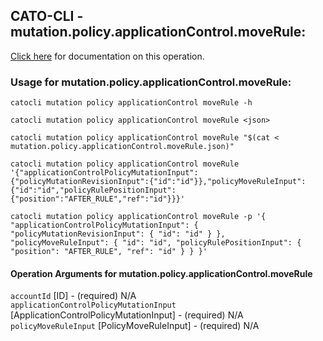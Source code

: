 
## CATO-CLI - mutation.policy.applicationControl.moveRule:
[Click here](https://api.catonetworks.com/documentation/#mutation-mutation.policy.applicationControl.moveRule) for documentation on this operation.

### Usage for mutation.policy.applicationControl.moveRule:

`catocli mutation policy applicationControl moveRule -h`

`catocli mutation policy applicationControl moveRule <json>`

`catocli mutation policy applicationControl moveRule "$(cat < mutation.policy.applicationControl.moveRule.json)"`

`catocli mutation policy applicationControl moveRule '{"applicationControlPolicyMutationInput":{"policyMutationRevisionInput":{"id":"id"}},"policyMoveRuleInput":{"id":"id","policyRulePositionInput":{"position":"AFTER_RULE","ref":"id"}}}'`

`catocli mutation policy applicationControl moveRule -p '{
    "applicationControlPolicyMutationInput": {
        "policyMutationRevisionInput": {
            "id": "id"
        }
    },
    "policyMoveRuleInput": {
        "id": "id",
        "policyRulePositionInput": {
            "position": "AFTER_RULE",
            "ref": "id"
        }
    }
}'`


#### Operation Arguments for mutation.policy.applicationControl.moveRule ####

`accountId` [ID] - (required) N/A    
`applicationControlPolicyMutationInput` [ApplicationControlPolicyMutationInput] - (required) N/A    
`policyMoveRuleInput` [PolicyMoveRuleInput] - (required) N/A    
